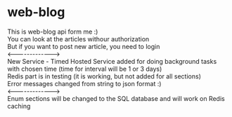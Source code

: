 # web-blog

This is web-blog api form me :)
<br />
You can look at the articles withour authorization 
<br />
But if you want to post new article, you need to login
<br />
<------------->
<br />
New Service - Timed Hosted Service added for doing background tasks with chosen time (time for interval will be 1 or 3 days)
<br />
Redis part is in testing (it is working, but not added for all sections)
<br />
Error messages changed from string to json format :)
<br />
<------------->
<br />
Enum sections will be changed to the SQL database and will work on Redis caching
<br />
